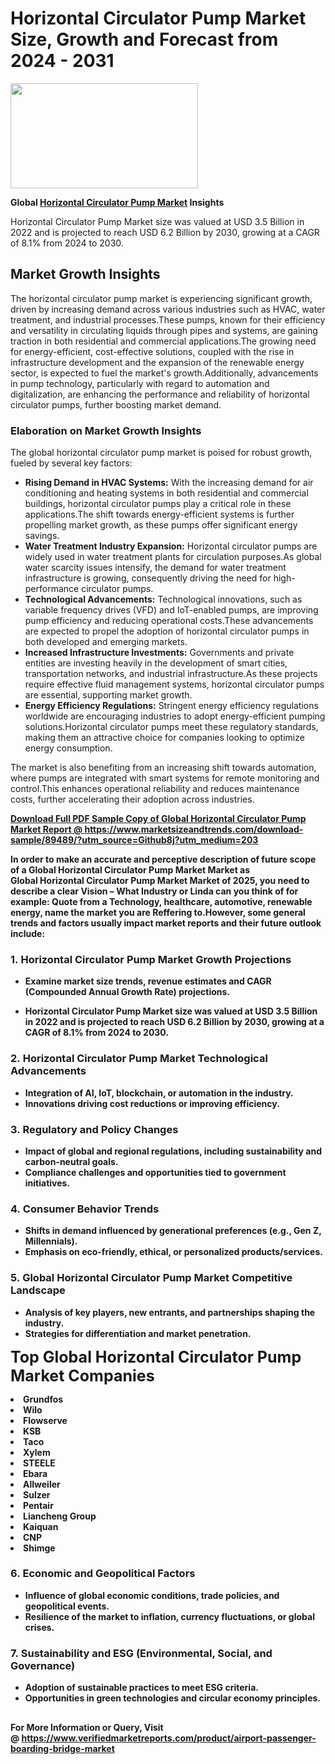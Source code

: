 <H1>Horizontal Circulator Pump Market Size, Growth and Forecast from 2024 - 2031</H1><img class="aligncenter size-medium wp-image-584254" src="https://thirdeyenews.in/wp-content/uploads/2024/09/Global-Market-Research-300x168.jpeg" alt="" width="300" height="168" /><p><strong>Global&nbsp;<a href="https://www.marketsizeandtrends.com/download-sample/89489/?utm_source=Github8j?utm_medium=203">Horizontal Circulator Pump Market</a> Insights</strong></p><p>Horizontal Circulator Pump Market size was valued at USD 3.5 Billion in 2022 and is projected to reach USD 6.2 Billion by 2030, growing at a CAGR of 8.1% from 2024 to 2030.</p><p><h2>Market Growth Insights</h2> <p>The horizontal circulator pump market is experiencing significant growth, driven by increasing demand across various industries such as HVAC, water treatment, and industrial processes.These pumps, known for their efficiency and versatility in circulating liquids through pipes and systems, are gaining traction in both residential and commercial applications.The growing need for energy-efficient, cost-effective solutions, coupled with the rise in infrastructure development and the expansion of the renewable energy sector, is expected to fuel the market's growth.Additionally, advancements in pump technology, particularly with regard to automation and digitalization, are enhancing the performance and reliability of horizontal circulator pumps, further boosting market demand.</p> <p><strong><a href="#"></a></strong></p> <h3>Elaboration on Market Growth Insights</h3> <p>The global horizontal circulator pump market is poised for robust growth, fueled by several key factors:</p> <ul> <li><strong>Rising Demand in HVAC Systems:</strong> With the increasing demand for air conditioning and heating systems in both residential and commercial buildings, horizontal circulator pumps play a critical role in these applications.The shift towards energy-efficient systems is further propelling market growth, as these pumps offer significant energy savings.</li> <li><strong>Water Treatment Industry Expansion:</strong> Horizontal circulator pumps are widely used in water treatment plants for circulation purposes.As global water scarcity issues intensify, the demand for water treatment infrastructure is growing, consequently driving the need for high-performance circulator pumps.</li> <li><strong>Technological Advancements:</strong> Technological innovations, such as variable frequency drives (VFD) and IoT-enabled pumps, are improving pump efficiency and reducing operational costs.These advancements are expected to propel the adoption of horizontal circulator pumps in both developed and emerging markets.</li> <li><strong>Increased Infrastructure Investments:</strong> Governments and private entities are investing heavily in the development of smart cities, transportation networks, and industrial infrastructure.As these projects require effective fluid management systems, horizontal circulator pumps are essential, supporting market growth.</li> <li><strong>Energy Efficiency Regulations:</strong> Stringent energy efficiency regulations worldwide are encouraging industries to adopt energy-efficient pumping solutions.Horizontal circulator pumps meet these regulatory standards, making them an attractive choice for companies looking to optimize energy consumption.</li> </ul> <p>The market is also benefiting from an increasing shift towards automation, where pumps are integrated with smart systems for remote monitoring and control.This enhances operational reliability and reduces maintenance costs, further accelerating their adoption across industries.</p> <p><strong><a href="#"></p><p><span class=""><strong>Download Full PDF Sample Copy of Global Horizontal Circulator Pump Market Report</strong> @ <a href="https://www.marketsizeandtrends.com/download-sample/89489/?utm_source=Github8j?utm_medium=203" target="_blank">https://www.marketsizeandtrends.com/download-sample/89489/?utm_source=Github8j?utm_medium=203</a></span></p><p>In order to make an accurate and perceptive description of future scope of a Global&nbsp;Horizontal Circulator Pump Market Market as Global&nbsp;Horizontal Circulator Pump Market Market of 2025, you need to describe a clear Vision &ndash; What Industry or Linda can you think of for example: Quote from a Technology, healthcare, automotive, renewable energy, name the market you are Reffering to.However, some general trends and factors usually impact market reports and their future outlook include:</p><h3>1.&nbsp;<strong>Horizontal Circulator Pump Market Growth Projections</strong></h3><ul><li>Examine market size trends, revenue estimates and CAGR (Compounded Annual Growth Rate) projections.</li><li><p>Horizontal Circulator Pump Market size was valued at USD 3.5 Billion in 2022 and is projected to reach USD 6.2 Billion by 2030, growing at a CAGR of 8.1% from 2024 to 2030.</p></li></ul><h3>2.&nbsp;<strong>Horizontal Circulator Pump Market Technological Advancements</strong></h3><ul><li>Integration of AI, IoT, blockchain, or automation in the industry.</li><li>Innovations driving cost reductions or improving efficiency.</li></ul><h3>3.&nbsp;<strong>Regulatory and Policy Changes</strong></h3><ul><li>Impact of global and regional regulations, including sustainability and carbon-neutral goals.</li><li>Compliance challenges and opportunities tied to government initiatives.</li></ul><h3>4.&nbsp;<strong>Consumer Behavior Trends</strong></h3><ul><li>Shifts in demand influenced by generational preferences (e.g., Gen Z, Millennials).</li><li>Emphasis on eco-friendly, ethical, or personalized products/services.</li></ul><h3>5.&nbsp;<strong>Global Horizontal Circulator Pump Market Competitive Landscape</strong></h3><ul><li>Analysis of key players, new entrants, and partnerships shaping the industry.</li><li>Strategies for differentiation and market penetration.</li></ul><p data-pm-slice="1 1 []"><span style="color: inherit; font-family: inherit; font-size: 25px;">Top Global Horizontal Circulator Pump Market Companies</span></p><div class="" data-test-id=""><p><li>Grundfos</li><li> Wilo</li><li> Flowserve</li><li> KSB</li><li> Taco</li><li> Xylem</li><li> STEELE</li><li> Ebara</li><li> Allweiler</li><li> Sulzer</li><li> Pentair</li><li> Liancheng Group</li><li> Kaiquan</li><li> CNP</li><li> Shimge</li></p></div><h3>6.&nbsp;<strong>Economic and Geopolitical Factors</strong></h3><ul><li>Influence of global economic conditions, trade policies, and geopolitical events.</li><li>Resilience of the market to inflation, currency fluctuations, or global crises.</li></ul><h3>7.&nbsp;<strong>Sustainability and ESG (Environmental, Social, and Governance)</strong></h3><ul><li>Adoption of sustainable practices to meet ESG criteria.</li><li>Opportunities in green technologies and circular economy principles.</li></ul><h2><strong style="font-size: 14px;">For More Information or Query, Visit @&nbsp;</strong><a style="background-color: #ffffff; font-size: 14px;" href="https://www.marketsizeandtrends.com/report/horizontal-circulator-pump-market/" target="_blank">https://www.verifiedmarketreports.com/product/airport-passenger-boarding-bridge-market</a></h2>